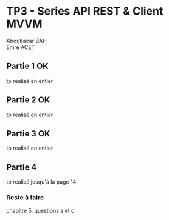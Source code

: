 # TP3 - Series API REST & Client MVVM  

Aboubacar BAH\
Emre ACET



## Partie 1 OK

tp realisé en entier
## Partie 2 OK

tp realisé en entier

## Partie 3 OK

tp realisé en entier

## Partie 4 

tp realisé jusqu'à la page 14

### Reste à faire 

chapitre 5, questions a et c